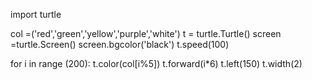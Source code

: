 import turtle

col =('red','green','yellow','purple','white')
t = turtle.Turtle()
screen =turtle.Screen()
screen.bgcolor('black')
t.speed(100)

for i in range (200):
    t.color(col[i%5])
    t.forward(i*6)
    t.left(150)
    t.width(2)
